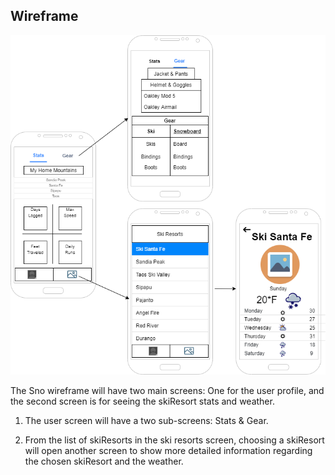 ## Wireframe

[![Wireframe](img/sno-wireframe-revised.png)](pdf/sno-wireframe.pdf)

The Sno wireframe will have two main screens: One for the user profile, and the second screen is for seeing 
the skiResort stats and weather.

  1. The user screen will have a two sub-screens: Stats & Gear.

  2. From the list of skiResorts in the ski resorts screen, choosing a skiResort will open another screen to show 
more detailed information regarding the chosen skiResort and the weather. 